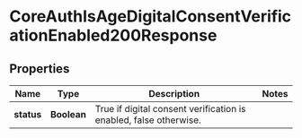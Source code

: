 

# CoreAuthIsAgeDigitalConsentVerificationEnabled200Response


## Properties

| Name | Type | Description | Notes |
|------------ | ------------- | ------------- | -------------|
|**status** | **Boolean** | True if digital consent verification is enabled,                     false otherwise. |  |



